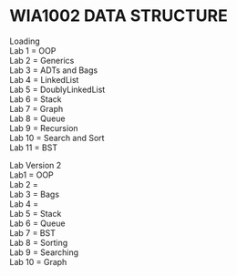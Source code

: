 # WIA1002 DATA STRUCTURE
Loading<br>
Lab 1 = OOP <br>
Lab 2 = Generics<br>
Lab 3 = ADTs and Bags<br>
Lab 4 = LinkedList<br>
Lab 5 = DoublyLinkedList<br>
Lab 6 = Stack<br>
Lab 7 = Graph<br>
Lab 8 = Queue<br>
Lab 9 = Recursion<br>
Lab 10 = Search and Sort<br>
Lab 11 = BST<br>

Lab Version 2<br>
Lab1 = OOP<br>
Lab 2 =  <br>
Lab 3 = Bags <br>
Lab 4 =  <br>
Lab 5 = Stack<br>
Lab 6 = Queue<br>
Lab 7 = BST<br>
Lab 8 = Sorting<br>
Lab 9 = Searching <br>
Lab 10 = Graph  <br>

